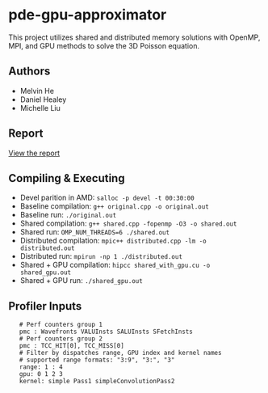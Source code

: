 # pde-gpu-approximator

This project utilizes shared and distributed memory solutions with OpenMP, MPI, and GPU methods to solve the 3D Poisson equation.

## Authors
- Melvin He
- Daniel Healey
- Michelle Liu

## Report
[View the report](./report.pdf)

## Compiling & Executing
- Devel parition in AMD: `salloc -p devel -t 00:30:00`
- Baseline compilation: `g++ original.cpp -o original.out`
- Baseline run: `./original.out`
- Shared compilation: `g++ shared.cpp -fopenmp -O3 -o shared.out`
- Shared run: `OMP_NUM_THREADS=6 ./shared.out`
- Distributed compilation: `mpic++ distributed.cpp -lm -o distributed.out`
- Distributed run: `mpirun -np 1 ./distributed.out`
- Shared + GPU compilation: `hipcc shared_with_gpu.cu -o shared_gpu.out`
- Shared + GPU run: `./shared_gpu.out`

## Profiler Inputs
```
   # Perf counters group 1
   pmc : Wavefronts VALUInsts SALUInsts SFetchInsts
   # Perf counters group 2
   pmc : TCC_HIT[0], TCC_MISS[0]
   # Filter by dispatches range, GPU index and kernel names
   # supported range formats: "3:9", "3:", "3"
   range: 1 : 4
   gpu: 0 1 2 3
   kernel: simple Pass1 simpleConvolutionPass2
```